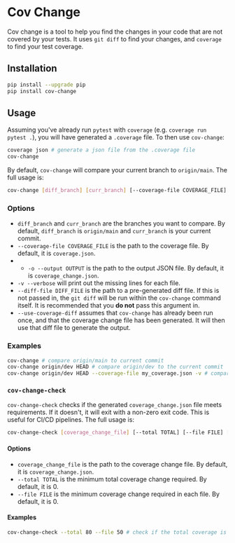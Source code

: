 # Cov Change
Cov change is a tool to help you find the changes in your code that are not covered by your tests. It uses `git diff` to find your changes, and `coverage` to find your test coverage.

## Installation
```bash
pip install --upgrade pip
pip install cov-change
```

## Usage
Assuming you've already run `pytest` with `coverage` (e.g. `coverage run pytest .`), you will have generated a `.coverage` file. To then use `cov-change`:

```bash
coverage json # generate a json file from the .coverage file
cov-change
```
By default, `cov-change` will compare your current branch to `origin/main`. The full usage is:

```bash
cov-change [diff_branch] [curr_branch] [--coverage-file COVERAGE_FILE]  [-o --output OUTPUT] [-v --verbose] [--diff-file DIFF_FILE] [--use-coverage-diff] [-h --help]
```

### Options
- `diff_branch` and `curr_branch` are the branches you want to compare. By default, `diff_branch` is `origin/main` and `curr_branch` is your current commit.
- `--coverage-file COVERAGE_FILE` is the path to the coverage file. By default, it is `coverage.json`.
- - `-o --output OUTPUT` is the path to the output JSON file. By default, it is `coverage_change.json`.
- `-v --verbose` will print out the missing lines for each file.
- `--diff-file DIFF_FILE` is the path to a pre-generated diff file. If this is not passed in, the `git diff` will be run within the `cov-change` command itself. It is recommended that you **do not** pass this argument in.
- `--use-coverage-diff` assumes that `cov-change` has already been run once, and that the coverage change file has been generated. It will then use that diff file to generate the output.

### Examples
```bash
cov-change # compare origin/main to current commit
cov-change origin/dev HEAD # compare origin/dev to the current commit
cov-change origin/dev HEAD --coverage-file my_coverage.json -v # compare origin/dev to the current commit, using my_coverage.json as the coverage file and printing out the missing lines
```

### `cov-change-check`
`cov-change-check` checks if the generated `coverage_change.json` file meets requirements. If it doesn't, it will exit with a non-zero exit code. This is useful for CI/CD pipelines. The full usage is:
```bash
cov-change-check [coverage_change_file] [--total TOTAL] [--file FILE] [-h --help]
```

#### Options
- `coverage_change_file` is the path to the coverage change file. By default, it is `coverage_change.json`.
- `--total TOTAL` is the minimum total coverage change required. By default, it is 0.
- `--file FILE` is the minimum coverage change required in each file. By default, it is 0.

#### Examples
```bash
cov-change-check --total 80 --file 50 # check if the total coverage is at least 80%, and if each file has at least 50% coverage
```
